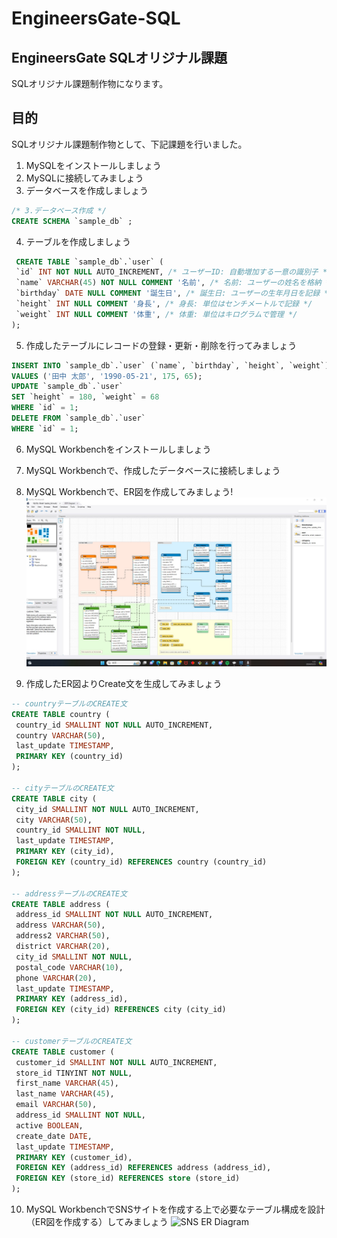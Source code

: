 # EngineersGate-SQL

## EngineersGate SQLオリジナル課題

SQLオリジナル課題制作物になります。

## 目的

SQLオリジナル課題制作物として、下記課題を行いました。

1. MySQLをインストールしましょう
2. MySQLに接続してみましょう
3. データベースを作成しましょう
  ```sql
 /* 3.データベース作成 */
CREATE SCHEMA `sample_db` ;
```
4. テーブルを作成しましょう
```sql
 CREATE TABLE `sample_db`.`user` (
 `id` INT NOT NULL AUTO_INCREMENT, /* ユーザーID: 自動増加する一意の識別子 */
 `name` VARCHAR(45) NOT NULL COMMENT '名前', /* 名前: ユーザーの姓名を格納 */
 `birthday` DATE NULL COMMENT '誕生日', /* 誕生日: ユーザーの生年月日を記録 */
 `height` INT NULL COMMENT '身長', /* 身長: 単位はセンチメートルで記録 */
 `weight` INT NULL COMMENT '体重', /* 体重: 単位はキログラムで管理 */
);
``` 
5. 作成したテーブルにレコードの登録・更新・削除を行ってみましょう
```sql
INSERT INTO `sample_db`.`user` (`name`, `birthday`, `height`, `weight`)
VALUES ('田中 太郎', '1990-05-21', 175, 65);
UPDATE `sample_db`.`user`
SET `height` = 180, `weight` = 68
WHERE `id` = 1;
DELETE FROM `sample_db`.`user`
WHERE `id` = 1;
```
6. MySQL Workbenchをインストールしましょう
7. MySQL Workbenchで、作成したデータベースに接続しましょう
8. MySQL Workbenchで、ER図を作成してみましょう!
![ER Diagram](image/er.jpg "ER Diagram")

9. 作成したER図よりCreate文を生成してみましょう
 ```sql
-- countryテーブルのCREATE文
CREATE TABLE country (
  country_id SMALLINT NOT NULL AUTO_INCREMENT,
  country VARCHAR(50),
  last_update TIMESTAMP,
  PRIMARY KEY (country_id)
);

-- cityテーブルのCREATE文
CREATE TABLE city (
  city_id SMALLINT NOT NULL AUTO_INCREMENT,
  city VARCHAR(50),
  country_id SMALLINT NOT NULL,
  last_update TIMESTAMP,
  PRIMARY KEY (city_id),
  FOREIGN KEY (country_id) REFERENCES country (country_id)
);

-- addressテーブルのCREATE文
CREATE TABLE address (
  address_id SMALLINT NOT NULL AUTO_INCREMENT,
  address VARCHAR(50),
  address2 VARCHAR(50),
  district VARCHAR(20),
  city_id SMALLINT NOT NULL,
  postal_code VARCHAR(10),
  phone VARCHAR(20),
  last_update TIMESTAMP,
  PRIMARY KEY (address_id),
  FOREIGN KEY (city_id) REFERENCES city (city_id)
);

-- customerテーブルのCREATE文
CREATE TABLE customer (
  customer_id SMALLINT NOT NULL AUTO_INCREMENT,
  store_id TINYINT NOT NULL,
  first_name VARCHAR(45),
  last_name VARCHAR(45),
  email VARCHAR(50),
  address_id SMALLINT NOT NULL,
  active BOOLEAN,
  create_date DATE,
  last_update TIMESTAMP,
  PRIMARY KEY (customer_id),
  FOREIGN KEY (address_id) REFERENCES address (address_id),
  FOREIGN KEY (store_id) REFERENCES store (store_id)
);
```
10. MySQL WorkbenchでSNSサイトを作成する上で必要なテーブル構成を設計（ER図を作成する）してみましょう
![SNS ER Diagram](image/SNS_er.png"SNS_er.png")


